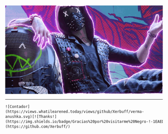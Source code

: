<p align="center">
  
  <img src="game.gif">

</p>

 ---

<p align="center">
  
    ![Contador](https://views.whatilearened.today/views/github/Xerbuff/verma-anushka.svg)[![Thanks!](https://img.shields.io/badge/Gracias%20por%20visitarme%20Negro-!-1EAEDB.svg)](https://github.com/Xerbuff/)

</p>
